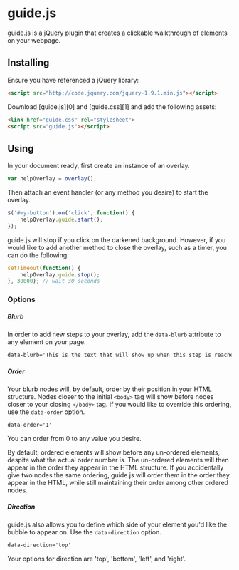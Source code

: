 # guide.js

guide.js is a jQuery plugin that creates a clickable walkthrough of elements on your webpage.

## Installing

Ensure you have referenced a jQuery library:

```HTML
<script src="http://code.jquery.com/jquery-1.9.1.min.js"></script>
```

Download [guide.js][0] and [guide.css][1] and add the following assets:

```HTML
<link href="guide.css" rel="stylesheet">
<script src="guide.js"></script>
```

## Using

In your document ready, first create an instance of an overlay.

```javascript
var helpOverlay = overlay();
```

Then attach an event handler (or any method you desire) to start the overlay.

```javascript
$('#my-button').on('click', function() {
	helpOverlay.guide.start();
});
```

guide.js will stop if you click on the darkened background. However, if you would like to add another method to close the overlay, such as a timer, you can do the following:

```javascript
setTimeout(function() {
	helpOverlay.guide.stop();
}, 30000); // wait 30 seconds
```

### Options

##### Blurb

In order to add new steps to your overlay, add the `data-blurb` attribute to any element on your page.

```HTML
data-blurb='This is the text that will show up when this step is reached.'
```

##### Order

Your blurb nodes will, by default, order by their position in your HTML structure. Nodes closer to the initial `<body>` tag will show before nodes closer to your closing `</body>` tag. If you would like to override this ordering, use the `data-order` option.

```HTML
data-order='1'
```

You can order from 0 to any value you desire.

By default, ordered elements will show before any un-ordered elements, despite what the actual order number is. The un-ordered elements will then appear in the order they appear in the HTML structure. If you accidentally give two nodes the same ordering, guide.js will order them in the order they appear in the HTML, while still maintaining their order among other ordered nodes.

##### Direction

guide.js also allows you to define which side of your element you'd like the bubble to appear on. Use the `data-direction` option.

```HTML
data-direction='top'
```
Your options for direction are 'top', 'bottom', 'left', and 'right'.
